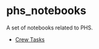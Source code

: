 phs_notebooks
=============

A set of notebooks related to PHS.

- [Crew Tasks](http://nbviewer.ipython.org/urls/raw.github.com/ehmatthes/phs_notebooks/master/notebooks/crew_tasks.ipynb)
